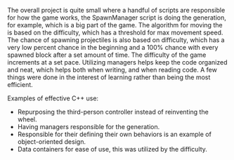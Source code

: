 The overall project is quite small where a handful of scripts are responsible for how the game works, the SpawnManager script is doing the generation, 
for example, which is a big part of the game. The algorithm for moving the is based on the difficulty, which has a threshold for max movement speed.  
The chance of spawning projectiles is also based on difficulty, which has a very low percent chance in the beginning and a 100% chance with every spawned block after a set amount of time. The difficulty of the game increments at a set pace. Utilizing managers helps keep the code organized and neat, which helps both when writing, and when reading code. A few things were done in the interest of learning rather than being the most efficient.    
  
  
Examples of effective C++ use:   
* Repurposing the third-person controller instead of reinventing the wheel.  
* Having managers responsible for the generation.  
* Responsible for their defining their own behaviors is an example of object-oriented design.   
* Data containers for ease of use, this was utilized by the difficulty.  

